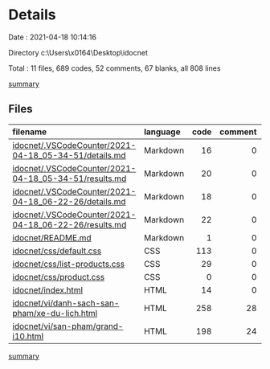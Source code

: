 # Details

Date : 2021-04-18 10:14:16

Directory c:\Users\x0164\Desktop\idocnet

Total : 11 files,  689 codes, 52 comments, 67 blanks, all 808 lines

[summary](results.md)

## Files
| filename | language | code | comment | blank | total |
| :--- | :--- | ---: | ---: | ---: | ---: |
| [idocnet/.VSCodeCounter/2021-04-18_05-34-51/details.md](/idocnet/.VSCodeCounter/2021-04-18_05-34-51/details.md) | Markdown | 16 | 0 | 6 | 22 |
| [idocnet/.VSCodeCounter/2021-04-18_05-34-51/results.md](/idocnet/.VSCodeCounter/2021-04-18_05-34-51/results.md) | Markdown | 20 | 0 | 7 | 27 |
| [idocnet/.VSCodeCounter/2021-04-18_06-22-26/details.md](/idocnet/.VSCodeCounter/2021-04-18_06-22-26/details.md) | Markdown | 18 | 0 | 6 | 24 |
| [idocnet/.VSCodeCounter/2021-04-18_06-22-26/results.md](/idocnet/.VSCodeCounter/2021-04-18_06-22-26/results.md) | Markdown | 22 | 0 | 7 | 29 |
| [idocnet/README.md](/idocnet/README.md) | Markdown | 1 | 0 | 0 | 1 |
| [idocnet/css/default.css](/idocnet/css/default.css) | CSS | 113 | 0 | 26 | 139 |
| [idocnet/css/list-products.css](/idocnet/css/list-products.css) | CSS | 29 | 0 | 7 | 36 |
| [idocnet/css/product.css](/idocnet/css/product.css) | CSS | 0 | 0 | 1 | 1 |
| [idocnet/index.html](/idocnet/index.html) | HTML | 14 | 0 | 0 | 14 |
| [idocnet/vi/danh-sach-san-pham/xe-du-lich.html](/idocnet/vi/danh-sach-san-pham/xe-du-lich.html) | HTML | 258 | 28 | 3 | 289 |
| [idocnet/vi/san-pham/grand-i10.html](/idocnet/vi/san-pham/grand-i10.html) | HTML | 198 | 24 | 4 | 226 |

[summary](results.md)